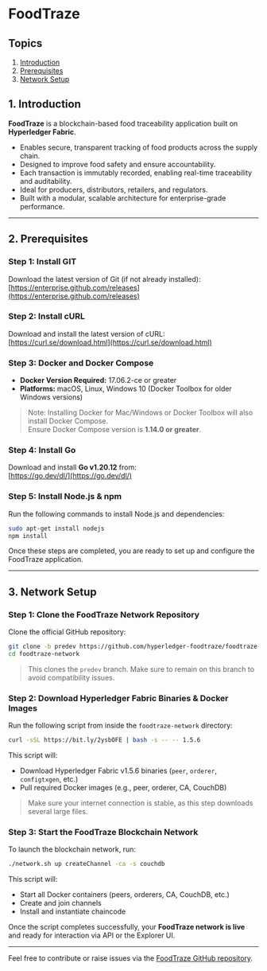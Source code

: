 # FoodTraze

## Topics

1. [Introduction](#1-introduction)  
2. [Prerequisites](#2-prerequisites)  
3. [Network Setup](#3-network-setup)


## 1. Introduction

**FoodTraze** is a blockchain-based food traceability application built on **Hyperledger Fabric**.

- Enables secure, transparent tracking of food products across the supply chain.
- Designed to improve food safety and ensure accountability.
- Each transaction is immutably recorded, enabling real-time traceability and auditability.
- Ideal for producers, distributors, retailers, and regulators.
- Built with a modular, scalable architecture for enterprise-grade performance.

---

## 2. Prerequisites

### Step 1: Install GIT
Download the latest version of Git (if not already installed):  
[https://enterprise.github.com/releases](https://enterprise.github.com/releases)

### Step 2: Install cURL
Download and install the latest version of cURL:  
[https://curl.se/download.html](https://curl.se/download.html)

### Step 3: Docker and Docker Compose
- **Docker Version Required:** 17.06.2-ce or greater
- **Platforms:** macOS, Linux, Windows 10 (Docker Toolbox for older Windows versions)

> Note: Installing Docker for Mac/Windows or Docker Toolbox will also install Docker Compose.  
> Ensure Docker Compose version is **1.14.0 or greater**.

### Step 4: Install Go
Download and install **Go v1.20.12** from:  
[https://go.dev/dl/](https://go.dev/dl/)

### Step 5: Install Node.js & npm
Run the following commands to install Node.js and dependencies:

```bash
sudo apt-get install nodejs
npm install
```

Once these steps are completed, you are ready to set up and configure the FoodTraze application.

---

## 3. Network Setup

### Step 1: Clone the FoodTraze Network Repository
Clone the official GitHub repository:

```bash
git clone -b predev https://github.com/hyperledger-foodtraze/foodtraze-network.git
cd foodtraze-network
```

> This clones the `predev` branch. Make sure to remain on this branch to avoid compatibility issues.

### Step 2: Download Hyperledger Fabric Binaries & Docker Images

Run the following script from inside the `foodtraze-network` directory:

```bash
curl -sSL https://bit.ly/2ysbOFE | bash -s -- -- 1.5.6
```

This script will:
- Download Hyperledger Fabric v1.5.6 binaries (`peer`, `orderer`, `configtxgen`, etc.)
- Pull required Docker images (e.g., peer, orderer, CA, CouchDB)

> Make sure your internet connection is stable, as this step downloads several large files.

### Step 3: Start the FoodTraze Blockchain Network

To launch the blockchain network, run:

```bash
./network.sh up createChannel -ca -s couchdb
```

This script will:
- Start all Docker containers (peers, orderers, CA, CouchDB, etc.)
- Create and join channels
- Install and instantiate chaincode

Once the script completes successfully, your **FoodTraze network is live** and ready for interaction via API or the Explorer UI.

---

Feel free to contribute or raise issues via the [FoodTraze GitHub repository](https://github.com/hyperledger-foodtraze/foodtraze-network).
